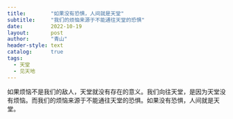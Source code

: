 ```yaml
---
title:        "如果没有恐惧，人间就是天堂"
subtitle:     "我们的烦恼来源于不能通往天堂的恐惧"
date:         2022-10-19
layout:       post
author:       "青山"
header-style: text
catalog:      true
tags:
  - 天堂
  - 见天地
---
```


如果烦恼不是我们的敌人，天堂就没有存在的意义。我们向往天堂，是因为天堂没有烦恼。而我们的烦恼来源于不能通往天堂的恐惧。如果没有恐惧，人间就是天堂。